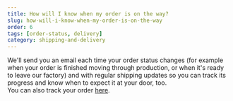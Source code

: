 ```yaml
---
title: How will I know when my order is on the way?
slug: how-will-i-know-when-my-order-is-on-the-way
order: 6
tags: [order-status, delivery]
category: shipping-and-delivery
---
```


We'll send you an email each time your order status changes (for example when your order is finished moving through production, or when it's ready to leave our factory) and with regular shipping updates so you can track its progress and know when to expect it at your door, too.\
You can also track your order [here](https://tylko.com/contact/?topic=order_status).
